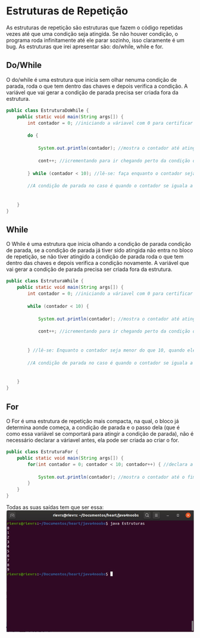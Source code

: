 <h1>Estruturas de Repetição</h1>
As estruturas de repetição são estruturas que fazem o código repetidas vezes até que uma condição seja atingida. Se não houver condição, o programa roda infinitamente até ele parar sozinho, isso claramente é um bug. As estruturas que irei apresentar são: do/while, while e for.

<h2>Do/While</h2>
O do/while é uma estrutura que inicia sem olhar nenuma condição de parada, roda o que tem dentro das chaves e depois verifica a condição. A variável que vai gerar a condição de parada precisa ser criada fora da estrutura.

```java
public class EstruturaDoWhile {
    public static void main(String args[]) {
        int contador = 0; //iniciando a váriavel com 0 para certificar esse valor para ela

        do {

            System.out.println(contador); //mostra o contador até atingir a condição de parada.

            cont++; //icrementando para ir chegando perto da condição de parada.

        } while (contador < 10); //lê-se: faça enquanto o contador seja menor do que 10, quando ele chegar a 10 ele pare. 
        
        //A condição de parada no caso é quando o contador se iguala a 10 ou passa de 10.


    }
}
```

<h2>While</h2>
O While é uma estrutura que inicia olhando a condição de parada condição de parada, se a condição de parada já tiver sido atingida não entra no bloco de repetição, se não tiver atingido a condição de parada roda o que tem dentro das chaves e depois verifica a condição novamente. A variável que vai gerar a condição de parada precisa ser criada fora da estrutura.

```java
public class EstruturaWhile {
    public static void main(String args[]) {
        int contador = 0; //iniciando a váriavel com 0 para certificar esse valor para ela

        while (contador < 10) {

            System.out.println(contador); //mostra o contador até atingir a condição de parada.

            cont++; //icrementando para ir chegando perto da condição de parada.


        } //lê-se: Enquanto o contador seja menor do que 10, quando ele chegar a 10 ele pare. 
        
        //A condição de parada no caso é quando o contador se iguala a 10 ou passa de 10.


    }
}
```
<h2>For</h2>

O For é uma estrutura de repetição mais compacta, na qual, o bloco já determina aonde começa, a condição de parada e o passo dela (que é como essa variável se comportará para atingir a condição de parada), não é necessário declarar a váriavel antes, ela pode ser criada ao criar o for.

```java
public class EstruturaFor {
    public static void main(String args[]) {
        for(int contador = 0; contador < 10; contador++) { //declara a variável inicializando ela, coloca a condição de parada, e o passo.

            System.out.println(contador); //mostra o contador até o fim da condição de parada
        }
    }
}

```

Todas as suas saídas tem que ser essa:
<img src="../img/estruturasDeRepeticao.jpeg">